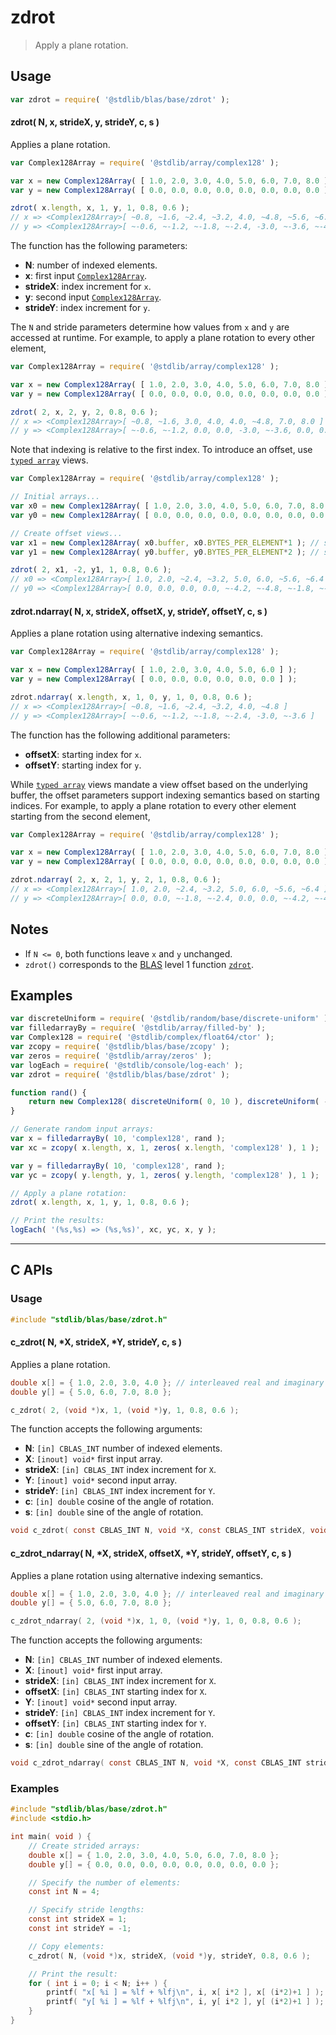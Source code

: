 <!--

@license Apache-2.0

Copyright (c) 2024 The Stdlib Authors.

Licensed under the Apache License, Version 2.0 (the "License");
you may not use this file except in compliance with the License.
You may obtain a copy of the License at

   http://www.apache.org/licenses/LICENSE-2.0

Unless required by applicable law or agreed to in writing, software
distributed under the License is distributed on an "AS IS" BASIS,
WITHOUT WARRANTIES OR CONDITIONS OF ANY KIND, either express or implied.
See the License for the specific language governing permissions and
limitations under the License.

-->

# zdrot

> Apply a plane rotation.

<section class="usage">

## Usage

```javascript
var zdrot = require( '@stdlib/blas/base/zdrot' );
```

#### zdrot( N, x, strideX, y, strideY, c, s )

Applies a plane rotation.

```javascript
var Complex128Array = require( '@stdlib/array/complex128' );

var x = new Complex128Array( [ 1.0, 2.0, 3.0, 4.0, 5.0, 6.0, 7.0, 8.0 ] );
var y = new Complex128Array( [ 0.0, 0.0, 0.0, 0.0, 0.0, 0.0, 0.0, 0.0 ] );

zdrot( x.length, x, 1, y, 1, 0.8, 0.6 );
// x => <Complex128Array>[ ~0.8, ~1.6, ~2.4, ~3.2, 4.0, ~4.8, ~5.6, ~6.4 ]
// y => <Complex128Array>[ ~-0.6, ~-1.2, ~-1.8, ~-2.4, -3.0, ~-3.6, ~-4.2, ~-4.8 ]
```

The function has the following parameters:

-   **N**: number of indexed elements.
-   **x**: first input [`Complex128Array`][@stdlib/array/complex128].
-   **strideX**: index increment for `x`.
-   **y**: second input [`Complex128Array`][@stdlib/array/complex128].
-   **strideY**: index increment for `y`.

The `N` and stride parameters determine how values from `x` and `y` are accessed at runtime. For example, to apply a plane rotation to every other element,

```javascript
var Complex128Array = require( '@stdlib/array/complex128' );

var x = new Complex128Array( [ 1.0, 2.0, 3.0, 4.0, 5.0, 6.0, 7.0, 8.0 ] );
var y = new Complex128Array( [ 0.0, 0.0, 0.0, 0.0, 0.0, 0.0, 0.0, 0.0 ] );

zdrot( 2, x, 2, y, 2, 0.8, 0.6 );
// x => <Complex128Array>[ ~0.8, ~1.6, 3.0, 4.0, 4.0, ~4.8, 7.0, 8.0 ]
// y => <Complex128Array>[ ~-0.6, ~-1.2, 0.0, 0.0, -3.0, ~-3.6, 0.0, 0.0 ]
```

Note that indexing is relative to the first index. To introduce an offset, use [`typed array`][mdn-typed-array] views.

<!-- eslint-disable stdlib/capitalized-comments -->

```javascript
var Complex128Array = require( '@stdlib/array/complex128' );

// Initial arrays...
var x0 = new Complex128Array( [ 1.0, 2.0, 3.0, 4.0, 5.0, 6.0, 7.0, 8.0 ] );
var y0 = new Complex128Array( [ 0.0, 0.0, 0.0, 0.0, 0.0, 0.0, 0.0, 0.0 ] );

// Create offset views...
var x1 = new Complex128Array( x0.buffer, x0.BYTES_PER_ELEMENT*1 ); // start at 2nd element
var y1 = new Complex128Array( y0.buffer, y0.BYTES_PER_ELEMENT*2 ); // start at 3rd element

zdrot( 2, x1, -2, y1, 1, 0.8, 0.6 );
// x0 => <Complex128Array>[ 1.0, 2.0, ~2.4, ~3.2, 5.0, 6.0, ~5.6, ~6.4 ]
// y0 => <Complex128Array>[ 0.0, 0.0, 0.0, 0.0, ~-4.2, ~-4.8, ~-1.8, ~-2.4 ]
```

#### zdrot.ndarray( N, x, strideX, offsetX, y, strideY, offsetY, c, s )

Applies a plane rotation using alternative indexing semantics.

```javascript
var Complex128Array = require( '@stdlib/array/complex128' );

var x = new Complex128Array( [ 1.0, 2.0, 3.0, 4.0, 5.0, 6.0 ] );
var y = new Complex128Array( [ 0.0, 0.0, 0.0, 0.0, 0.0, 0.0 ] );

zdrot.ndarray( x.length, x, 1, 0, y, 1, 0, 0.8, 0.6 );
// x => <Complex128Array>[ ~0.8, ~1.6, ~2.4, ~3.2, 4.0, ~4.8 ]
// y => <Complex128Array>[ ~-0.6, ~-1.2, ~-1.8, ~-2.4, -3.0, ~-3.6 ]
```

The function has the following additional parameters:

-   **offsetX**: starting index for `x`.
-   **offsetY**: starting index for `y`.

While [`typed array`][mdn-typed-array] views mandate a view offset based on the underlying buffer, the offset parameters support indexing semantics based on starting indices. For example, to apply a plane rotation to every other element starting from the second element,

```javascript
var Complex128Array = require( '@stdlib/array/complex128' );

var x = new Complex128Array( [ 1.0, 2.0, 3.0, 4.0, 5.0, 6.0, 7.0, 8.0 ] );
var y = new Complex128Array( [ 0.0, 0.0, 0.0, 0.0, 0.0, 0.0, 0.0, 0.0 ] );

zdrot.ndarray( 2, x, 2, 1, y, 2, 1, 0.8, 0.6 );
// x => <Complex128Array>[ 1.0, 2.0, ~2.4, ~3.2, 5.0, 6.0, ~5.6, ~6.4 ]
// y => <Complex128Array>[ 0.0, 0.0, ~-1.8, ~-2.4, 0.0, 0.0, ~-4.2, ~-4.8 ]
```

</section>

<!-- /.usage -->

<section class="notes">

## Notes

-   If `N <= 0`, both functions leave `x` and `y` unchanged.
-   `zdrot()` corresponds to the [BLAS][blas] level 1 function [`zdrot`][zdrot].

</section>

<!-- /.notes -->

<section class="examples">

## Examples

<!-- eslint no-undef: "error" -->

```javascript
var discreteUniform = require( '@stdlib/random/base/discrete-uniform' );
var filledarrayBy = require( '@stdlib/array/filled-by' );
var Complex128 = require( '@stdlib/complex/float64/ctor' );
var zcopy = require( '@stdlib/blas/base/zcopy' );
var zeros = require( '@stdlib/array/zeros' );
var logEach = require( '@stdlib/console/log-each' );
var zdrot = require( '@stdlib/blas/base/zdrot' );

function rand() {
    return new Complex128( discreteUniform( 0, 10 ), discreteUniform( -5, 5 ) );
}

// Generate random input arrays:
var x = filledarrayBy( 10, 'complex128', rand );
var xc = zcopy( x.length, x, 1, zeros( x.length, 'complex128' ), 1 );

var y = filledarrayBy( 10, 'complex128', rand );
var yc = zcopy( y.length, y, 1, zeros( y.length, 'complex128' ), 1 );

// Apply a plane rotation:
zdrot( x.length, x, 1, y, 1, 0.8, 0.6 );

// Print the results:
logEach( '(%s,%s) => (%s,%s)', xc, yc, x, y );
```

</section>

<!-- /.examples -->

<!-- C interface documentation. -->

* * *

<section class="c">

## C APIs

<!-- Section to include introductory text. Make sure to keep an empty line after the intro `section` element and another before the `/section` close. -->

<section class="intro">

</section>

<!-- /.intro -->

<!-- C usage documentation. -->

<section class="usage">

### Usage

```c
#include "stdlib/blas/base/zdrot.h"
```

#### c_zdrot( N, \*X, strideX, \*Y, strideY, c, s )

Applies a plane rotation.

```c
double x[] = { 1.0, 2.0, 3.0, 4.0 }; // interleaved real and imaginary components
double y[] = { 5.0, 6.0, 7.0, 8.0 };

c_zdrot( 2, (void *)x, 1, (void *)y, 1, 0.8, 0.6 );
```

The function accepts the following arguments:

-   **N**: `[in] CBLAS_INT` number of indexed elements.
-   **X**: `[inout] void*` first input array.
-   **strideX**: `[in] CBLAS_INT` index increment for `X`.
-   **Y**: `[inout] void*` second input array.
-   **strideY**: `[in] CBLAS_INT` index increment for `Y`.
-   **c**: `[in] double` cosine of the angle of rotation.
-   **s**: `[in] double` sine of the angle of rotation.

```c
void c_zdrot( const CBLAS_INT N, void *X, const CBLAS_INT strideX, void *Y, const CBLAS_INT strideY, const double c, const double s );
```

#### c_zdrot_ndarray( N, \*X, strideX, offsetX, \*Y, strideY, offsetY, c, s )

Applies a plane rotation using alternative indexing semantics.

```c
double x[] = { 1.0, 2.0, 3.0, 4.0 }; // interleaved real and imaginary components
double y[] = { 5.0, 6.0, 7.0, 8.0 };

c_zdrot_ndarray( 2, (void *)x, 1, 0, (void *)y, 1, 0, 0.8, 0.6 );
```

The function accepts the following arguments:

-   **N**: `[in] CBLAS_INT` number of indexed elements.
-   **X**: `[inout] void*` first input array.
-   **strideX**: `[in] CBLAS_INT` index increment for `X`.
-   **offsetX**: `[in] CBLAS_INT` starting index for `X`.
-   **Y**: `[inout] void*` second input array.
-   **strideY**: `[in] CBLAS_INT` index increment for `Y`.
-   **offsetY**: `[in] CBLAS_INT` starting index for `Y`.
-   **c**: `[in] double` cosine of the angle of rotation.
-   **s**: `[in] double` sine of the angle of rotation.

```c
void c_zdrot_ndarray( const CBLAS_INT N, void *X, const CBLAS_INT strideX, const CBLAS_INT offsetX, void *Y, const CBLAS_INT strideY, const CBLAS_INT offsetY, const double c, const double s );
```

</section>

<!-- /.usage -->

<!-- C API usage notes. Make sure to keep an empty line after the `section` element and another before the `/section` close. -->

<section class="notes">

</section>

<!-- /.notes -->

<!-- C API usage examples. -->

<section class="examples">

### Examples

```c
#include "stdlib/blas/base/zdrot.h"
#include <stdio.h>

int main( void ) {
    // Create strided arrays:
    double x[] = { 1.0, 2.0, 3.0, 4.0, 5.0, 6.0, 7.0, 8.0 };
    double y[] = { 0.0, 0.0, 0.0, 0.0, 0.0, 0.0, 0.0, 0.0 };

    // Specify the number of elements:
    const int N = 4;

    // Specify stride lengths:
    const int strideX = 1;
    const int strideY = -1;

    // Copy elements:
    c_zdrot( N, (void *)x, strideX, (void *)y, strideY, 0.8, 0.6 );

    // Print the result:
    for ( int i = 0; i < N; i++ ) {
        printf( "x[ %i ] = %lf + %lfj\n", i, x[ i*2 ], x[ (i*2)+1 ] );
        printf( "y[ %i ] = %lf + %lfj\n", i, y[ i*2 ], y[ (i*2)+1 ] );
    }
}
```

</section>

<!-- /.examples -->

</section>

<!-- /.c -->

<!-- Section for related `stdlib` packages. Do not manually edit this section, as it is automatically populated. -->

<section class="related">

</section>

<!-- /.related -->

<!-- Section for all links. Make sure to keep an empty line after the `section` element and another before the `/section` close. -->

<section class="links">

[blas]: http://www.netlib.org/blas

[zdrot]: http://www.netlib.org/lapack/explore-html/da/df6/group__complex__blas__level1.html

[mdn-typed-array]: https://developer.mozilla.org/en-US/docs/Web/JavaScript/Reference/Global_Objects/TypedArray

[@stdlib/array/complex128]: https://github.com/stdlib-js/array-complex128

</section>

<!-- /.links -->
